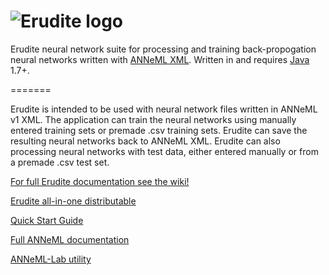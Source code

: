 ![Erudite logo](http://adam-lara.com/wp-content/uploads/2013/10/erudite-logo.png)
=======

Erudite neural network suite for processing and training back-propogation neural networks written with 
<a href="https://github.com/adam-nnl/ANNeML" target="_blank">ANNeML XML</a>. Written in and
requires <a href="http://www.oracle.com/technetwork/java/javase/downloads/index.html" target="_blank">Java</a> 1.7+.

=======

Erudite is intended to be used with neural network files written in ANNeML v1 XML. The application can train the neural networks
using manually entered training sets or premade .csv training sets. Erudite can save the resulting neural networks back to ANNeML
XML. Erudite can also processing neural networks with test data, either entered manually or from a premade .csv test set.

<a href="https://github.com/adam-nnl/Erudite/wiki" target="_BLANK">For full Erudite documentation see the wiki!</a>

<a href="http://adam-lara.com/erudite-neural-net-suite-one-package/" target="_BLANK">Erudite all-in-one distributable</a>

<a href="http://adam-lara.com/quick-start-guide-for-erudite-neural-network-suite/" target="_BLANK">Quick Start Guide</a>

<a href="https://github.com/adam-nnl/ANNeML/wiki" target="_BLANK">Full ANNeML documentation</a>

<a href="https://github.com/adam-nnl/ANNeML-Lab" target="_BLANK">ANNeML-Lab utility</a>

